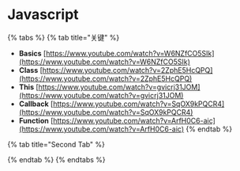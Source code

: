 # Javascript

{% tabs %}
{% tab title="关键" %}
* **Basics**        [https://www.youtube.com/watch?v=W6NZfCO5SIk](https://www.youtube.com/watch?v=W6NZfCO5SIk)
* **Class**          [https://www.youtube.com/watch?v=2ZphE5HcQPQ](https://www.youtube.com/watch?v=2ZphE5HcQPQ)
* **This**            [https://www.youtube.com/watch?v=gvicrj31JOM](https://www.youtube.com/watch?v=gvicrj31JOM)
* **Callback**    [https://www.youtube.com/watch?v=SqOX9kPQCR4](https://www.youtube.com/watch?v=SqOX9kPQCR4)
* **Function**    [https://www.youtube.com/watch?v=ArfH0C6-aic](https://www.youtube.com/watch?v=ArfH0C6-aic)
{% endtab %}

{% tab title="Second Tab" %}

{% endtab %}
{% endtabs %}

